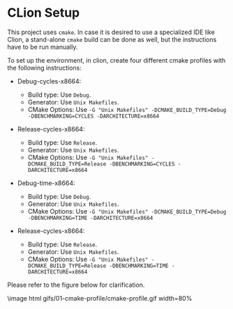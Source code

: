 # CLion Setup

This project uses `cmake`. In case it is desired to use a specialized IDE like Clion, a stand-alone `cmake` build can be done as well, but the instructions have to be run manually.

To set up the environment, in clion, create four different cmake profiles with the following instructions:

- Debug-cycles-x8664:
    - Build type: Use `Debug`.
    - Generator: Use `Unix Makefiles`.
    - CMake Options: Use `-G "Unix Makefiles" -DCMAKE_BUILD_TYPE=Debug -DBENCHMARKING=CYCLES -DARCHITECTURE=x8664`

- Release-cycles-x8664:
    - Build type: Use `Release`.
    - Generator: Use `Unix Makefiles`.
    - CMake Options: Use `-G "Unix Makefiles" -DCMAKE_BUILD_TYPE=Release -DBENCHMARKING=CYCLES -DARCHITECTURE=x8664`

- Debug-time-x8664:
    - Build type: Use `Debug`.
    - Generator: Use `Unix Makefiles`.
    - CMake Options: Use `-G "Unix Makefiles" -DCMAKE_BUILD_TYPE=Debug -DBENCHMARKING=TIME -DARCHITECTURE=x8664`

- Release-cycles-x8664:
    - Build type: Use `Release`.
    - Generator: Use `Unix Makefiles`.
    - CMake Options: Use `-G "Unix Makefiles" -DCMAKE_BUILD_TYPE=Release -DBENCHMARKING=TIME -DARCHITECTURE=x8664`

Please refer to the figure below for clarification.

\image html gifs/01-cmake-profile/cmake-profile.gif width=80%